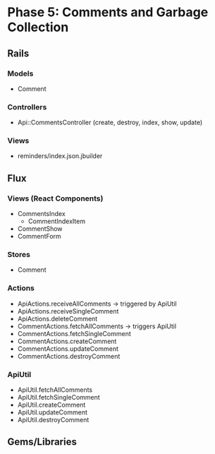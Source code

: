 # Phase 5: Comments and Garbage Collection

## Rails
### Models
* Comment

### Controllers
* Api::CommentsController (create, destroy, index, show, update)

### Views
* reminders/index.json.jbuilder

## Flux
### Views (React Components)
* CommentsIndex
  - CommentIndexItem
* CommentShow
* CommentForm

### Stores
* Comment

### Actions
* ApiActions.receiveAllComments -> triggered by ApiUtil
* ApiActions.receiveSingleComment
* ApiActions.deleteComment
* CommentActions.fetchAllComments -> triggers ApiUtil
* CommentActions.fetchSingleComment
* CommentActions.createComment
* CommentActions.updateComment
* CommentActions.destroyComment

### ApiUtil
* ApiUtil.fetchAllComments
* ApiUtil.fetchSingleComment
* ApiUtil.createComment
* ApiUtil.updateComment
* ApiUtil.destroyComment

## Gems/Libraries
